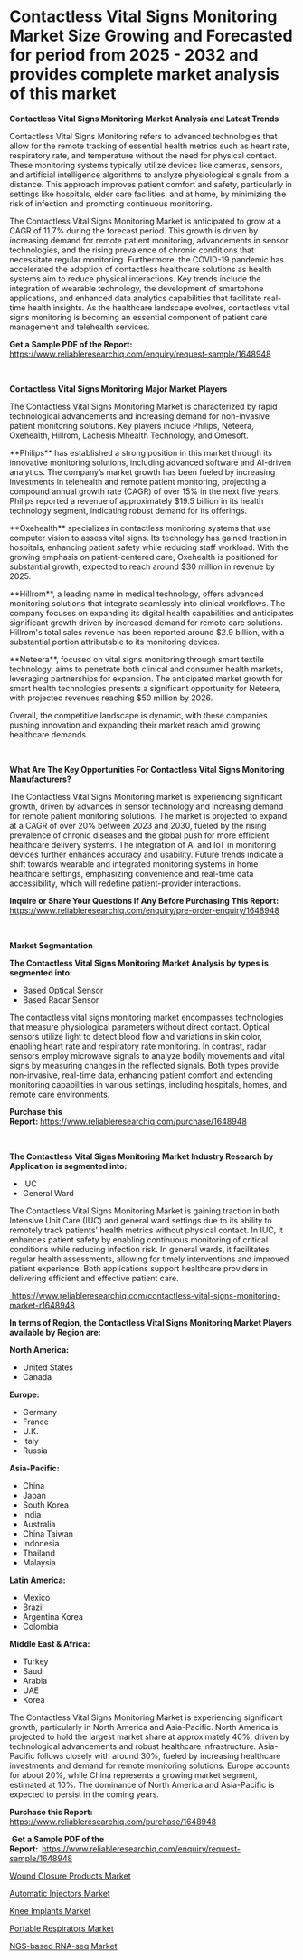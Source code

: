 <p><h1>Contactless Vital Signs Monitoring Market Size Growing and Forecasted for period from 2025 - 2032 and provides complete market analysis of this market</h1></p><p><strong>Contactless Vital Signs Monitoring Market Analysis and Latest Trends</strong></p>
<p><p>Contactless Vital Signs Monitoring refers to advanced technologies that allow for the remote tracking of essential health metrics such as heart rate, respiratory rate, and temperature without the need for physical contact. These monitoring systems typically utilize devices like cameras, sensors, and artificial intelligence algorithms to analyze physiological signals from a distance. This approach improves patient comfort and safety, particularly in settings like hospitals, elder care facilities, and at home, by minimizing the risk of infection and promoting continuous monitoring.</p><p>The Contactless Vital Signs Monitoring Market is anticipated to grow at a CAGR of 11.7% during the forecast period. This growth is driven by increasing demand for remote patient monitoring, advancements in sensor technologies, and the rising prevalence of chronic conditions that necessitate regular monitoring. Furthermore, the COVID-19 pandemic has accelerated the adoption of contactless healthcare solutions as health systems aim to reduce physical interactions. Key trends include the integration of wearable technology, the development of smartphone applications, and enhanced data analytics capabilities that facilitate real-time health insights. As the healthcare landscape evolves, contactless vital signs monitoring is becoming an essential component of patient care management and telehealth services.</p></p>
<p><strong>Get a Sample PDF of the Report:&nbsp;</strong> <a href="https://www.reliableresearchiq.com/enquiry/request-sample/1648948?utm_campaign=973&utm_medium=2&utm_source=Github&utm_content=ia&utm_term=03032025&utm_id=contactless-vital-signs-monitoring">https://www.reliableresearchiq.com/enquiry/request-sample/1648948</a></p>
<p>&nbsp;</p>
<p><strong>Contactless Vital Signs Monitoring Major Market Players</strong></p>
<p><p>The Contactless Vital Signs Monitoring Market is characterized by rapid technological advancements and increasing demand for non-invasive patient monitoring solutions. Key players include Philips, Neteera, Oxehealth, Hillrom, Lachesis Mhealth Technology, and Omesoft.</p><p>**Philips** has established a strong position in this market through its innovative monitoring solutions, including advanced software and AI-driven analytics. The company’s market growth has been fueled by increasing investments in telehealth and remote patient monitoring, projecting a compound annual growth rate (CAGR) of over 15% in the next five years. Philips reported a revenue of approximately $19.5 billion in its health technology segment, indicating robust demand for its offerings.</p><p>**Oxehealth** specializes in contactless monitoring systems that use computer vision to assess vital signs. Its technology has gained traction in hospitals, enhancing patient safety while reducing staff workload. With the growing emphasis on patient-centered care, Oxehealth is positioned for substantial growth, expected to reach around $30 million in revenue by 2025.</p><p>**Hillrom**, a leading name in medical technology, offers advanced monitoring solutions that integrate seamlessly into clinical workflows. The company focuses on expanding its digital health capabilities and anticipates significant growth driven by increased demand for remote care solutions. Hillrom's total sales revenue has been reported around $2.9 billion, with a substantial portion attributable to its monitoring devices.</p><p>**Neteera**, focused on vital signs monitoring through smart textile technology, aims to penetrate both clinical and consumer health markets, leveraging partnerships for expansion. The anticipated market growth for smart health technologies presents a significant opportunity for Neteera, with projected revenues reaching $50 million by 2026.</p><p>Overall, the competitive landscape is dynamic, with these companies pushing innovation and expanding their market reach amid growing healthcare demands.</p></p>
<p>&nbsp;</p>
<p><strong>What Are The Key Opportunities For Contactless Vital Signs Monitoring Manufacturers?</strong></p>
<p><p>The Contactless Vital Signs Monitoring market is experiencing significant growth, driven by advances in sensor technology and increasing demand for remote patient monitoring solutions. The market is projected to expand at a CAGR of over 20% between 2023 and 2030, fueled by the rising prevalence of chronic diseases and the global push for more efficient healthcare delivery systems. The integration of AI and IoT in monitoring devices further enhances accuracy and usability. Future trends indicate a shift towards wearable and integrated monitoring systems in home healthcare settings, emphasizing convenience and real-time data accessibility, which will redefine patient-provider interactions.</p></p>
<p><strong>Inquire or Share Your Questions If Any Before Purchasing This Report:</strong> <a href="https://www.reliableresearchiq.com/enquiry/pre-order-enquiry/1648948?utm_campaign=973&utm_medium=2&utm_source=Github&utm_content=ia&utm_term=03032025&utm_id=contactless-vital-signs-monitoring">https://www.reliableresearchiq.com/enquiry/pre-order-enquiry/1648948</a></p>
<p>&nbsp;</p>
<p><strong>Market Segmentation</strong></p>
<p><strong>The Contactless Vital Signs Monitoring Market Analysis by types is segmented into:</strong></p>
<p><ul><li>Based Optical Sensor</li><li>Based Radar Sensor</li></ul></p>
<p><p>The contactless vital signs monitoring market encompasses technologies that measure physiological parameters without direct contact. Optical sensors utilize light to detect blood flow and variations in skin color, enabling heart rate and respiratory rate monitoring. In contrast, radar sensors employ microwave signals to analyze bodily movements and vital signs by measuring changes in the reflected signals. Both types provide non-invasive, real-time data, enhancing patient comfort and extending monitoring capabilities in various settings, including hospitals, homes, and remote care environments.</p></p>
<p><strong>Purchase this Report:&nbsp;</strong><a href="https://www.reliableresearchiq.com/purchase/1648948?utm_campaign=973&utm_medium=2&utm_source=Github&utm_content=ia&utm_term=03032025&utm_id=contactless-vital-signs-monitoring">https://www.reliableresearchiq.com/purchase/1648948</a></p>
<p>&nbsp;</p>
<p><strong>The Contactless Vital Signs Monitoring Market Industry Research by Application is segmented into:</strong></p>
<p><ul><li>IUC</li><li>General Ward</li></ul></p>
<p><p>The Contactless Vital Signs Monitoring Market is gaining traction in both Intensive Unit Care (IUC) and general ward settings due to its ability to remotely track patients' health metrics without physical contact. In IUC, it enhances patient safety by enabling continuous monitoring of critical conditions while reducing infection risk. In general wards, it facilitates regular health assessments, allowing for timely interventions and improved patient experience. Both applications support healthcare providers in delivering efficient and effective patient care.</p></p>
<p><a href="https://www.reliableresearchiq.com/contactless-vital-signs-monitoring-market-r1648948?utm_campaign=973&utm_medium=2&utm_source=Github&utm_content=ia&utm_term=03032025&utm_id=contactless-vital-signs-monitoring">&nbsp;https://www.reliableresearchiq.com/contactless-vital-signs-monitoring-market-r1648948</a></p>
<p><strong>In terms of Region, the Contactless Vital Signs Monitoring Market Players available by Region are:</strong></p>
<p>
    <p> <strong> North America: </strong>
        <ul>
            <li>United States</li>
            <li>Canada</li>
        </ul>
        </p> 
    <p> <strong> Europe: </strong>
        <ul>
            <li>Germany</li>
            <li>France</li>
            <li>U.K.</li>
            <li>Italy</li>
            <li>Russia</li>
        </ul>
        </p> 
    <p> <strong> Asia-Pacific: </strong>
        <ul>
            <li>China</li>
            <li>Japan</li>
            <li>South Korea</li>
            <li>India</li>
            <li>Australia</li>
            <li>China Taiwan</li>
            <li>Indonesia</li>
            <li>Thailand</li>
            <li>Malaysia</li>
        </ul>
        </p> 
    <p> <strong> Latin America: </strong>
        <ul>
            <li>Mexico</li>
            <li>Brazil</li>
            <li>Argentina Korea</li>
            <li>Colombia</li>
        </ul>
        </p> 
    <p> <strong> Middle East & Africa: </strong>
        <ul>
            <li>Turkey</li>
            <li>Saudi</li>
            <li>Arabia</li>
            <li>UAE</li>
            <li>Korea</li>
        </ul>
    </p>
    </p>
<p><p>The Contactless Vital Signs Monitoring Market is experiencing significant growth, particularly in North America and Asia-Pacific. North America is projected to hold the largest market share at approximately 40%, driven by technological advancements and robust healthcare infrastructure. Asia-Pacific follows closely with around 30%, fueled by increasing healthcare investments and demand for remote monitoring solutions. Europe accounts for about 20%, while China represents a growing market segment, estimated at 10%. The dominance of North America and Asia-Pacific is expected to persist in the coming years.</p></p>
<p><strong>Purchase this Report: </strong><a href="https://www.reliableresearchiq.com/purchase/1648948?utm_campaign=973&utm_medium=2&utm_source=Github&utm_content=ia&utm_term=03032025&utm_id=contactless-vital-signs-monitoring">https://www.reliableresearchiq.com/purchase/1648948</a></p>
<p>&nbsp;<strong>Get a Sample PDF of the Report:&nbsp;&nbsp;</strong><a href="https://www.reliableresearchiq.com/enquiry/request-sample/1648948?utm_campaign=973&utm_medium=2&utm_source=Github&utm_content=ia&utm_term=03032025&utm_id=contactless-vital-signs-monitoring">https://www.reliableresearchiq.com/enquiry/request-sample/1648948</a></p>
<p><strong></strong></p>
<p><p><a href="https://github.com/adyawafurber1/Market-Research-Report-List-1/blob/main/wound-closure-products-market.md?utm_campaign=973&utm_medium=2&utm_source=Github&utm_content=ia&utm_term=03032025&utm_id=contactless-vital-signs-monitoring">Wound Closure Products Market</a></p><p><a href="https://github.com/akrachveslov/Market-Research-Report-List-1/blob/main/automatic-injectors-market.md?utm_campaign=973&utm_medium=2&utm_source=Github&utm_content=ia&utm_term=03032025&utm_id=contactless-vital-signs-monitoring">Automatic Injectors Market</a></p><p><a href="https://github.com/tashipmhuiri/Market-Research-Report-List-1/blob/main/knee-implants-market.md?utm_campaign=973&utm_medium=2&utm_source=Github&utm_content=ia&utm_term=03032025&utm_id=contactless-vital-signs-monitoring">Knee Implants Market</a></p><p><a href="https://github.com/pimanoruman/Market-Research-Report-List-1/blob/main/portable-respirators-market.md?utm_campaign=973&utm_medium=2&utm_source=Github&utm_content=ia&utm_term=03032025&utm_id=contactless-vital-signs-monitoring">Portable Respirators Market</a></p><p><a href="https://github.com/sungbruington660/Market-Research-Report-List-1/blob/main/ngs-based-rna-seq-market.md?utm_campaign=973&utm_medium=2&utm_source=Github&utm_content=ia&utm_term=03032025&utm_id=contactless-vital-signs-monitoring">NGS-based RNA-seq Market</a></p></p>